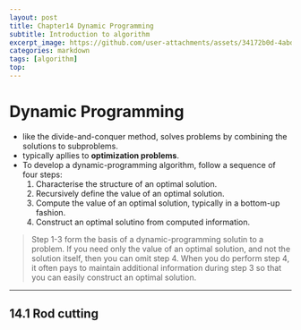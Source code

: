 ```yaml
---
layout: post
title: Chapter14 Dynamic Programming
subtitle: Introduction to algorithm
excerpt_image: https://github.com/user-attachments/assets/34172b0d-4abd-4f10-80f1-758d9cd140df
categories: markdown
tags: [algorithm]
top: 
---
```



# Dynamic Programming

- like the divide-and-conquer method, solves problems by combining the solutions to subproblems.
- typically apllies to **optimization problems**.
- To develop a dynamic-programming algorithm, follow a sequence of four steps:
  1. Characterise the structure of an optimal solution.
  2. Recursively define the value of an optimal solution. 
  3. Compute the value of an optimal solution, typically in a bottom-up fashion.
  4. Construct an optimal solutino from computed information.

> Step 1-3 form the basis of a dynamic-programming solutin to a problem. If you need only the value of an optimal solution, and not the solution itself, then you can omit step 4. When you do perform step 4, it often pays to maintain additional information  during step 3 so that you can easily construct an optimal solution.

---
## 14.1 Rod cutting 

